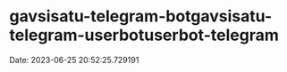 # gavsisatu-telegram-botgavsisatu-telegram-userbotuserbot-telegram

Date: 2023-06-25 20:52:25.729191
